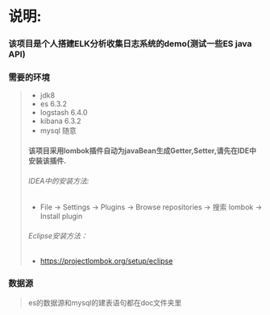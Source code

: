 # 说明:
### 该项目是个人搭建ELK分析收集日志系统的demo(测试一些ES java API)

### 需要的环境
> * jdk8
> * es 6.3.2 
> * logstash 6.4.0
> * kibana 6.3.2
> * mysql 随意
> #### 该项目采用lombok插件自动为javaBean生成Getter,Setter,请先在IDE中安装该插件.
> ###### IDEA中的安装方法:
> * File -> Settings -> Plugins -> Browse repositories -> 搜索 lombok -> Install plugin
> ###### Eclipse安装方法：
> * https://projectlombok.org/setup/eclipse

### 数据源
> es的数据源和mysql的建表语句都在doc文件夹里

